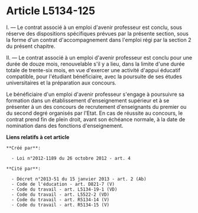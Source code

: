 # Article L5134-125

I. ― Le contrat associé à un emploi d'avenir professeur est conclu, sous réserve des dispositions spécifiques prévues par la
présente section, sous la forme d'un contrat d'accompagnement dans l'emploi régi par la section 2 du présent chapitre. 

II. ― Le contrat associé à un emploi d'avenir professeur est conclu pour une durée de douze mois, renouvelable s'il y a lieu,
dans la limite d'une durée totale de trente-six mois, en vue d'exercer une activité d'appui éducatif compatible, pour
l'étudiant bénéficiaire, avec la poursuite de ses études universitaires et la préparation aux concours. 

Le bénéficiaire d'un emploi d'avenir professeur s'engage à poursuivre sa formation dans un établissement d'enseignement
supérieur et à se présenter à un des concours de recrutement d'enseignants du premier ou du second degré organisés par
l'Etat. En cas de réussite au concours, le contrat prend fin de plein droit, avant son échéance normale, à la date de
nomination dans des fonctions d'enseignement.

**Liens relatifs à cet article**

	**Créé par**:

	  - Loi n°2012-1189 du 26 octobre 2012 - art. 4

	**Cité par**:

	  - Décret n°2013-51 du 15 janvier 2013 - art. 2 (Ab)
	  - Code de l'éducation - art. D821-7 (V)
	  - Code du travail - art. L5134-19-1 (VD)
	  - Code du travail - art. L5522-2 (VD)
	  - Code du travail - art. R5134-14 (V)
	  - Code du travail - art. R5134-15 (V)
